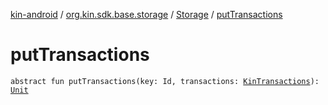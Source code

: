 [kin-android](../../index.md) / [org.kin.sdk.base.storage](../index.md) / [Storage](index.md) / [putTransactions](./put-transactions.md)

# putTransactions

`abstract fun putTransactions(key: Id, transactions: `[`KinTransactions`](../../org.kin.sdk.base.stellar.models/-kin-transactions/index.md)`): `[`Unit`](https://kotlinlang.org/api/latest/jvm/stdlib/kotlin/-unit/index.html)